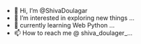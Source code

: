 - 👋 Hi, I’m @ShivaDoulagar
- 👀 I’m interested in exploring new things ...
- 🌱 currently learning Web Python ...
- 📫 How to reach me @ shiva_doulager_...

<!---
ShivaDoulagar/ShivaDoulagar is a ✨ special ✨ repository because its `README.md` (this file) appears on your GitHub profile.
You can click the Preview link to take a look at your changes.
--->
